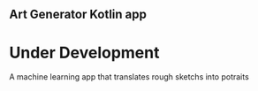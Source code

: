 ## Art Generator Kotlin app
# Under Development
A machine learning app that translates rough sketchs into potraits

